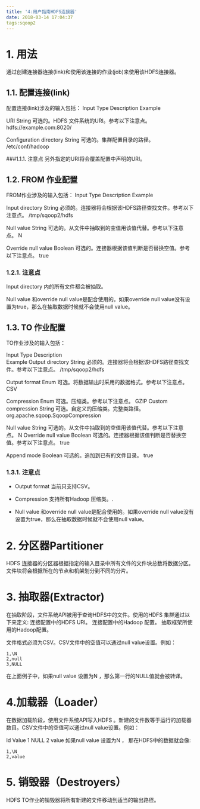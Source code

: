 ```yaml
---
title: '4:用户指南HDFS连接器'
date: 2018-03-14 17:04:37
tags:sqoop2
---
```


# 1. 用法
通过创建连接器连接(link)和使用该连接的作业(job)来使用该HDFS连接器。


## 1.1. 配置连接(link)
配置连接(link)涉及的输入包括：
Input        	Type        	Description        	Example

URI	String	可选的。HDFS 文件系统的URI。参考以下注意点。	hdfs://example.com:8020/

Configuration directory	String	可选的。集群配置目录的路径。	/etc/conf/hadoop

###1.1.1. 注意点
另外指定的URI将会覆盖配置中声明的URI。


## 1.2. FROM 作业配置
FROM作业涉及的输入包括：
Input        	Type        	Description        	Example

Input directory	String	必须的。连接器将会根据该HDFS路径查找文件。参考以下注意点。	/tmp/sqoop2/hdfs

Null value	String	可选的。从文件中抽取到的空值用该值代替。参考以下注意点。	N

Override null value	Boolean	可选的。连接器根据该值判断是否替换空值。参考以下注意点。	true

### 1.2.1. 注意点
Input directory 内的所有文件都会被抽取。

Null value 和override null value是配合使用的。如果override null value没有设置为true，那么在抽取数据时候就不会使用null value。


## 1.3. TO 作业配置
TO作业涉及的输入包括：

Input                 	Type                 	Description                 	
Example
  Output directory	String	必须的。连接器将会根据该HDFS路径查找文件。参考以下注意点。	/tmp/sqoop2/hdfs

Output format	Enum	可选。将数据输出时采用的数据格式。参考以下注意点。	CSV

Compression	Enum	可选。压缩类。参考以下注意点。	GZIP
  Custom compression	String	  可选。自定义的压缩类。完整类路径。	org.apache.sqoop.SqoopCompression

Null value	String	可选的。从文件中抽取到的空值用该值代替。参考以下注意点。	N
  Override null value	Boolean	可选的。连接器根据该值判断是否替换空值。参考以下注意点。	true

Append mode	Boolean	可选的。追加到已有的文件目录。	true

### 1.3.1. 注意点

* Output format 当前只支持CSV。

* Compression 支持所有Hadoop 压缩类。.
* Null value 和override null value是配合使用的。如果override null value没有设置为true，那么在抽取数据时候就不会使用null value。

# 2. 分区器Partitioner 
HDFS 连接器的分区器根据指定的输入目录中所有文件的文件块总数将数据分区。文件块将会根据所在的节点和机架划分到不同的分片。

# 3. 抽取器(Extractor)
在抽取阶段，文件系统API被用于查询HDFS中的文件。使用的HDFS 集群通过以下来定义:
连接配置中的HDFS URI。
连接配置中的Hadoop 配置。
抽取框架所使用的Hadoop配置。


文件格式必须为CSV。CSV文件中的空值可以通过null value设置。例如：

```
1,\N
2,null
3,NULL
```

在上面例子中，如果null value 设置为N ，那么第一行的NULL值就会被转译。

# 4.加载器（Loader）
在数据加载阶段，使用文件系统API写入HDFS 。新建的文件数等于运行的加载器数目。CSV文件中的空值可以通过null value设置。例如：

Id        	Value
1	NULL
2	value
如果null value 设置为N ， 那在HDFS中的数据就会像:

```
1,\N
2,value
```

# 5. 销毁器（Destroyers）
HDFS TO作业的销毁器将所有新建的文件移动到适当的输出路径。 

